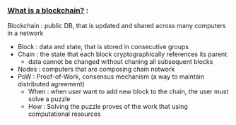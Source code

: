### [What is a blockchain?](https://ethereum.org/en/developers/docs/intro-to-ethereum/) : 

Blockchain : public DB, that is updated and shared across many computers in a network
- Block : data and state, that is stored in consecutive groups
- Chain : the state that each block cryptographically references its parent
    - data cannot be changed without chaning all subsequent blocks
- Nodes : computers that are composing chain network
- PoW : Proof-of-Work, consensus mechanism (a way to maintain distributed agreement)
    - When : when user want to add new block to the chain, the user must solve a puzzle
    - How : Solving the puzzle proves of the work that using computational resources